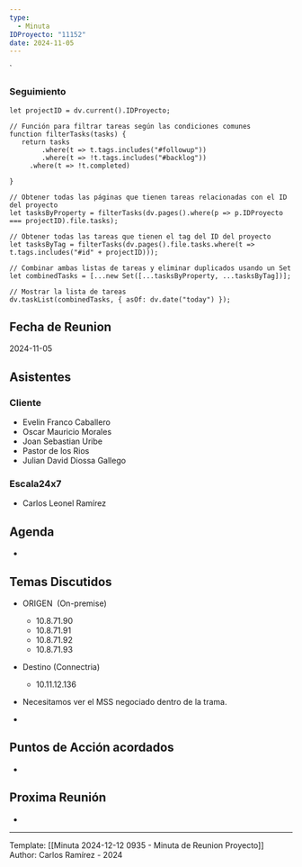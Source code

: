 ```yaml
---
type:
  - Minuta
IDProyecto: "11152"
date: 2024-11-05
---
```

`

### Seguimiento

```dataviewjs
let projectID = dv.current().IDProyecto;

// Función para filtrar tareas según las condiciones comunes
function filterTasks(tasks) {
   return tasks
        .where(t => t.tags.includes("#followup"))
        .where(t => !t.tags.includes("#backlog"))
     .where(t => !t.completed)
        
}

// Obtener todas las páginas que tienen tareas relacionadas con el ID del proyecto
let tasksByProperty = filterTasks(dv.pages().where(p => p.IDProyecto === projectID).file.tasks);

// Obtener todas las tareas que tienen el tag del ID del proyecto
let tasksByTag = filterTasks(dv.pages().file.tasks.where(t => t.tags.includes("#id" + projectID)));

// Combinar ambas listas de tareas y eliminar duplicados usando un Set
let combinedTasks = [...new Set([...tasksByProperty, ...tasksByTag])];

// Mostrar la lista de tareas
dv.taskList(combinedTasks, { asOf: dv.date("today") });
 ```
## Fecha de Reunion
2024-11-05

## Asistentes

### Cliente
* Evelin Franco Caballero
* Oscar Mauricio Morales
* Joan Sebastian Uribe
* Pastor de los Rios
* Julian David Diossa Gallego
### Escala24x7
- Carlos Leonel Ramírez

## Agenda
* 
## Temas Discutidos
- ORIGEN  (On-premise)
	- 10.8.71.90  
	- 10.8.71.91  
	- 10.8.71.92  
	- 10.8.71.93
- Destino (Connectria)
	- 10.11.12.136 

- Necesitamos ver el MSS negociado dentro de la trama.
- 

## Puntos de Acción acordados
- 

## Proxima Reunión
*   

---
Template: [[Minuta 2024-12-12 0935 - Minuta de Reunion Proyecto]]
Author: Carlos Ramírez - 2024
